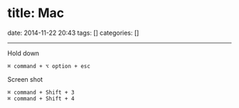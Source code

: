 title: Mac
==========
date: 2014-11-22 20:43
tags: []
categories: []
- - -

Hold down
```
⌘ command + ⌥ option + esc
```

Screen shot
```
⌘ command + Shift + 3
⌘ command + Shift + 4
```

